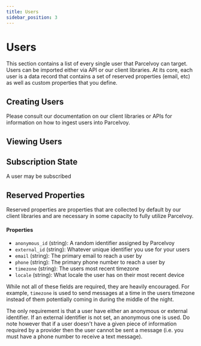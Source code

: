 ```yaml
---
title: Users
sidebar_position: 3
---
```


# Users
This section contains a list of every single user that Parcelvoy can target. Users can be imported either via API or our client libraries. At its core, each user is a data record that contains a set of reserved properties (email, etc) as well as custom properties that you define.

## Creating Users
Please consult our documentation on our client libraries or APIs for information on how to ingest users into Parcelvoy.

## Viewing Users

## Subscription State
A user may be subscribed 

## Reserved Properties
Reserved properties are properties that are collected by default by our client libraries and are necessary in some capacity to fully utilize Parcelvoy.

#### Properties
- `anonymous_id` (string): A random identifier assigned by Parcelvoy 
- `external_id` (string): Whatever unique identifier you use for your users
- `email` (string): The primary email to reach a user by
- `phone` (string): The primary phone number to reach a user by
- `timezone` (string): The users most recent timezone
- `locale` (string): What locale the user has on their most recent device

While not all of these fields are required, they are heavily encouraged. For example, `timezone` is used to send messages at a time in the users timezone instead of them potentially coming in during the middle of the night.

The only requirement is that a user have either an anonymous or external identifier. If an external identifier is not set, an anonymous one is used. Do note however that if a user doesn't have a given piece of information required by a provider then the user cannot be sent a message (i.e. you must have a phone number to receive a text message).